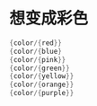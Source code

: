 # 想变成彩色

```java
{color/{red}}
{color/{blue}
{color/{pink}}
{color/{green}}
{color/{yellow}}
{color/{orange}}
{color/{purple}}
```

